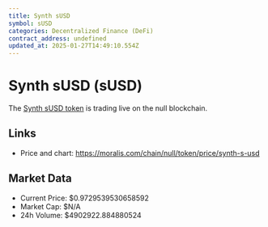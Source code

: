 ```yaml
---
title: Synth sUSD
symbol: sUSD
categories: Decentralized Finance (DeFi)
contract_address: undefined
updated_at: 2025-01-27T14:49:10.554Z
---
```


# Synth sUSD (sUSD)
The [Synth sUSD token](https://moralis.com/chain/null/token/price/synth-s-usd) is trading live on the null blockchain.

## Links
- Price and chart: https://moralis.com/chain/null/token/price/synth-s-usd

## Market Data
- Current Price: $0.9729539530658592
- Market Cap: $N/A
- 24h Volume: $4902922.884880524
